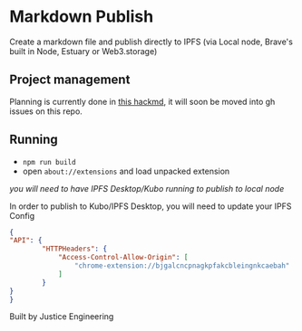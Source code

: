 # Markdown Publish

Create a markdown file and publish directly to IPFS (via Local node, Brave's built in Node, Estuary or Web3.storage)

## Project management
Planning is currently done in [this hackmd](https://hackmd.io/NFIiF0KuTeCKtRvAj23Rhw), it will soon be moved into gh issues on this repo.

## Running
* `npm run build`
* open `about://extensions` and load unpacked extension

_you will need to have IPFS Desktop/Kubo running to publish to local node_

In order to publish to Kubo/IPFS Desktop, you will need to update your IPFS Config

``` JSON
{
"API": {
		"HTTPHeaders": {
			"Access-Control-Allow-Origin": [
				"chrome-extension://bjgalcncpnagkpfakcbleingnkcaebah"
            ]
        }
}
}
```

Built by Justice Engineering